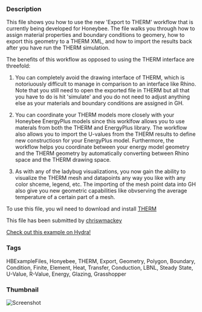 ### Description 
This file shows you how to use the new 'Export to THERM' workflow that is currently being developed for Honeybee.  The file walks you through how to assign material properties and boundary conditions to geomery, how to export this geometry to a THERM XML, and how to import the results back after you have run the THERM simulation.
The benefits of this workflow as opposed to using the THERM interface are threefold:
1) You can completely avoid the drawing interface of THERM, which is notoriuously difficult to manage in comparison to an interface like Rhino.  Note that you still need to open the exported file in THERM but all that you have to do is hit 'simulate' and you do not need to adjust anything else as your materials and boundary conditions are assigned in GH.
2) You can coordinate your THERM models more closely with your Honeybee EnergyPlus models since this worklfow allows you to use materals from both the THERM and EnergyPlus library.  The workflow also allows you to import the U-values from the THERM results to define new constructiosn for your EnergyPlus model.  Furthermore, the workflow helps you coordinate between your energy model geometry and the THERM geometry by automatically converting between Rhino space and the THERM drawing space.
3) As with any of the ladybug visualizations, you now gain the ability to visualize the THERM mesh and datapoints any way you like with any color shceme, legend, etc.  The importing of the mesh point data into GH also give you new geometric capabilities like obvserving the average temperature of a certain part of a mesh.
To use this file, you wil need to download and install [THERM](https://windows.lbl.gov/software/therm)

This file has been submitted by [chriswmackey](https://github.com/chriswmackey)

[Check out this example on Hydra!](http://hydrashare.github.io/hydra/viewer?owner=chriswmackey&fork=hydra_2&id=THERM_Export_Workflow)
### Tags 
HBExampleFiles, Honyebee, THERM, Export, Geometry, Polygon, Boundary, Condition, Finite, Element, Heat, Transfer, Conduction, LBNL, Steady State, U-Value, R-Value, Energy, Glazing, Grasshopper
### Thumbnail 
![Screenshot](https://raw.githubusercontent.com/chriswmackey/hydra/master/THERM_Export_Workflow/thumbnail.png)

